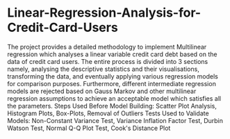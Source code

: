 # Linear-Regression-Analysis-for-Credit-Card-Users
The project provides a detailed methodology to implement Multilinear regression which analyses a linear variable credit card debt based on the data of credit card users. The entire process is divided into 3 sections namely, analysing the descriptive statistics and their visualisations, transforming the data, and eventually applying various regression models for comparison purposes. Furthermore, different intermediate regression models are rejected based on Gauss Markov and other multilinear regression assumptions to achieve an acceptable model which satisfies all the parameters.
Steps Used Before Model Building: Scatter Plot Analysis, Histogram Plots, Box-Plots, Removal of Outliers
Tests Used to Validate Models: Non-Constant Variance Test, Variance Inflation Factor Test, Durbin Watson Test, Normal Q-Q Plot Test, Cook's Distance Plot
